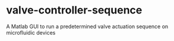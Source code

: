 # valve-controller-sequence
A Matlab GUI to run a predetermined valve actuation sequence on microfluidic devices
